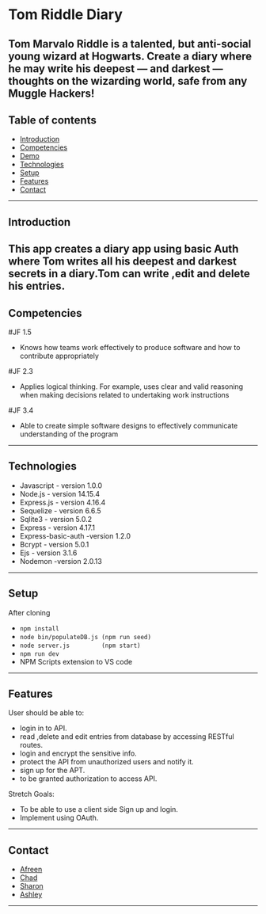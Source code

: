 # Tom Riddle Diary
Tom Marvalo Riddle is a talented, but anti-social young wizard at Hogwarts. Create a diary where he may write his deepest — and darkest — thoughts on the wizarding world, safe from any Muggle Hackers!
---


## Table of contents

- [Introduction](#introduction)
- [Competencies](#competencies)
- [Demo](#demo)
- [Technologies](#technologies)
- [Setup](#setup)
- [Features](#features)
- [Contact](#contact)

---

## Introduction

This app creates a diary app using basic Auth where Tom writes all his deepest and darkest secrets in a diary.Tom can write ,edit and delete his entries.
---

## Competencies

#JF 1.5

- Knows how teams work effectively to produce software and how to contribute appropriately

#JF 2.3

- Applies logical thinking. For example, uses clear and valid reasoning when making decisions related to undertaking work
  instructions

#JF 3.4

- Able to create simple software designs to effectively communicate understanding of the program


---


## Technologies

- Javascript - version 1.0.0
- Node.js - version 14.15.4
- Express.js - version 4.16.4
- Sequelize - version 6.6.5
- Sqlite3 -  version 5.0.2
- Express - version 4.17.1
- Express-basic-auth -version 1.2.0
- Bcrypt - version 5.0.1
- Ejs - version 3.1.6
- Nodemon -version 2.0.13

---

## Setup

After cloning

- `npm install`
- `node bin/populateDB.js (npm run seed)`
- `node server.js         (npm start)`
- `npm run dev`
- NPM Scripts extension to VS code 


---

## Features

User should be able to:

- login in to API.
- read ,delete and edit entries from database by accessing RESTful routes.
- login and encrypt the sensitive info.
- protect the API from unauthorized users and notify it.
- sign up for the APT.
- to be granted authorization to access API.

Stretch Goals:

- To be able to use a client side Sign up and login.
- Implement using OAuth.


---

## Contact

- [Afreen](https://github.com/afreensafdar)
- [Chad](https://github.com/)
- [Sharon](https://github.com/)
- [Ashley](https://github.com/)

---





